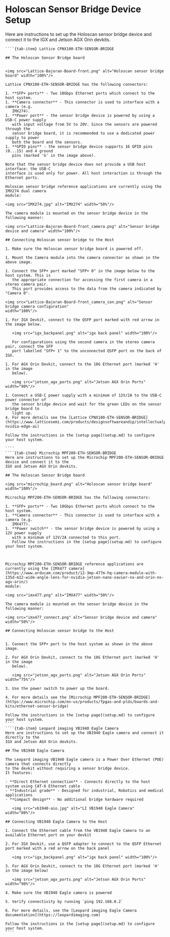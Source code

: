 # Holoscan Sensor Bridge Device Setup

Here are instructions to set up the Holoscan sensor bridge device and connect it to the
IGX and Jetson AGX Orin devkits.

`````{tab-set}
````{tab-item} Lattice CPNX100-ETH-SENSOR-BRIDGE

## The Holoscan Sensor Bridge board


<img src="Lattice-Bajoran-Board-front.png" alt="Holoscan sensor bridge board" width="100%"/>

Lattice CPNX100-ETH-SENSOR-BRIDGE has the following connectors:

1. **SFP+ ports** - Two 10Gbps Ethernet ports which connect to the host system.
1. **Camera connector** - This connector is used to interface with a camera (e.g.
   IMX274).
1. **Power port** - the sensor bridge device is powered by using a USB-C power supply
   with input voltage from 5V to 20V. Since the sensors are powered through the
   sensor bridge board, it is recommended to use a dedicated power supply to power
   both the board and the sensors.
1. **GPIO pins** - the sensor bridge device supports 16 GPIO pins (0...15) and 4 ground
   pins (marked 'G' in the image above).

Note that the sensor bridge device does not provide a USB host interface: the USB-C
interface is used only for power. All host interaction is through the Ethernet ports.

Holoscan sensor bridge reference applications are currently using the IMX274 dual camera
module:

<img src="IMX274.jpg" alt="IMX274" width="50%"/>

The camera module is mounted on the sensor bridge device in the following manner:

<img src="Lattice-Bajoran-Board-front_camera.png" alt="Sensor bridge device and camera" width="100%"/>

## Connecting Holoscan sensor bridge to the Host

1. Make sure the Holoscan sensor bridge board is powered off.

1. Mount the Camera module into the camera connector as shown in the above image.

1. Connect the SFP+ port marked "SFP+ 0" in the image below to the host system. This is
   the appropriate connection for accessing the first camera in a stereo camera pair.
   This port provides access to the data from the camera indicated by "Camera 0".

<img src="Lattice-Bajoran-Board-front_camera_con.png" alt="Sensor bridge camera configuration"
width="100%"/>

1. For IGX Devkit, connect to the QSFP port marked with red arrow in the image below.

   <img src="igx_backpanel.png" alt="igx back panel" width="100%"/>

   For configurations using the second camera in the stereo camera pair, connect the SFP
   port labelled "SFP+ 1" to the unconnected QSFP port on the back of IGX.

1. For AGX Orin Devkit, connect to the 10G Ethernet port (marked 'H' in the image
   below).

   <img src="jetson_agx_ports.png" alt="Jetson AGX Orin Ports" width="90%"/>

1. Connect a USB-C power supply with a minimum of 12V/2A to the USB-C power connector of
   the sensor bridge device and wait for the green LEDs on the sensor bridge board to
   light up.
4. For more details see the [Lattice CPNX100-ETH-SENSOR-BRIDGE](https://www.latticesemi.com/products/designsoftwareandip/intellectualproperty/referencedesigns/referencedesigns05/lattice-nvidia-edge-ai)

Follow the instructions in the [setup page](setup.md) to configure your host system.

````
````{tab-item} Microchip MPF200-ETH-SENSOR-BRIDGE
Here are instructions to set up the Microchip MPF200-ETH-SENSOR-BRIDGE device and connect it to the
IGX and Jetson AGX Orin devkits.

## The Holoscan Sensor Bridge board

<img src="microchip_board.png" alt="Holoscan sensor bridge board" width="100%"/>

Microchip MPF200-ETH-SENSOR-BRIDGE has the following connectors:

1. **SFP+ ports** - Two 10Gbps Ethernet ports which connect to the host system.
1. **Camera connector** - This connector is used to interface with a camera (e.g.
   IMX477).
1. **Power switch** - the sensor bridge device is powered by using a 12V power supply
   with a minimum of 12V/2A connected to this port.
   Follow the instructions in the [setup page](setup.md) to configure your host system.

   

Microchip MPF200-ETH-SENSOR-BRIDGE reference applications are currently using the [IMX477 camera](https://www.arducam.com/product/12-3mp-477m-hq-camera-module-with-135d-m12-wide-angle-lens-for-nvidia-jetson-nano-xavier-nx-and-orin-nx-agx-orin/)
module:

<img src="imx477.png" alt="IMX477" width="50%"/>

The camera module is mounted on the sensor bridge device in the following manner:

<img src="imx477_connect.png" alt="Sensor bridge device and camera" width="50%"/>

## Connecting Holoscan sensor bridge to the Host


1. Connect the SFP+ port to the host system as shown in the above image. 

2. For AGX Orin Devkit, connect to the 10G Ethernet port (marked 'H' in the image
   below).

   <img src="jetson_agx_ports.png" alt="Jetson AGX Orin Ports" width="75%"/>

3. Use the power switch to power up the board.

4. For more details see the [Microchip MPF200-ETH-SENSOR-BRIDGE](https://www.microchip.com/en-us/products/fpgas-and-plds/boards-and-kits/ethernet-sensor-bridge)

Follow the instructions in the [setup page](setup.md) to configure your host system.
````
````{tab-item} Leopard imaging VB1940 Eagle Camera
Here are instructions to set up the VB1940 Eagle camera and connect it directly to the
IGX and Jetson AGX Orin devkits.

## The VB1940 Eagle Camera

The Leopard imaging VB1940 Eagle camera is a Power Over Ethernet (POE) camera that connects directly
to the devkit without requiring a sensor bridge device. 
It features:

- **Direct Ethernet connection** - Connects directly to the host system using CAT-6 Ethernet cable
- **Industrial grade** - Designed for industrial, Robotics and medical applications
- **Compact design** - No additional bridge hardware required

   <img src="vb1940-aio.jpg" alt="LI VB1940 Eagle Camera" width="80%"/>

## Connecting VB1940 Eagle Camera to the Host

1. Connect the Ethernet cable from the VB1940 Eagle Camera to an available Ethernet port on your devkit

2. For IGX Devkit, use a QSFP adapter to connect to the QSFP Ethernet port marked with a red arrow on the back panel

   <img src="igx_backpanel.png" alt="igx back panel" width="100%"/>

3. For AGX Orin Devkit, connect to the 10G Ethernet port (marked 'H' in the image below)

   <img src="jetson_agx_ports.png" alt="Jetson AGX Orin Ports" width="90%"/>

4. Make sure the VB1940 Eagle camera is powered 

5. Verify connectivity by running `ping 192.168.0.2`

6. For more details, see the [Leopard imaging Eagle Camera documentation](https://leopardimaging.com)

Follow the instructions in the [setup page](setup.md) to configure your host system.
````
`````
